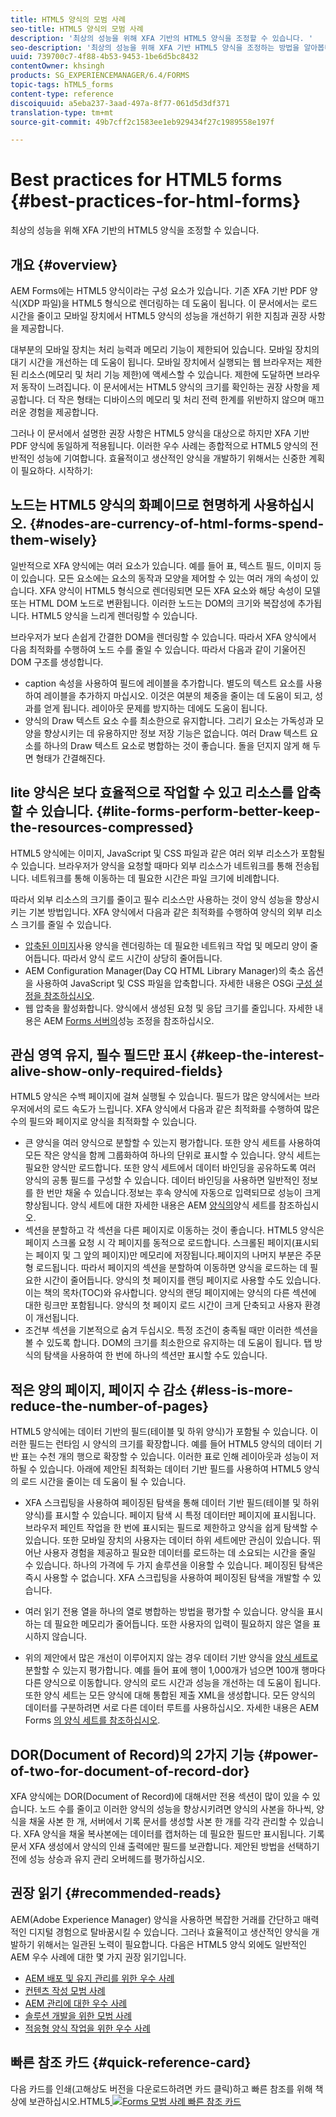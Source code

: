 ```yaml
---
title: HTML5 양식의 모범 사례
seo-title: HTML5 양식의 모범 사례
description: '최상의 성능을 위해 XFA 기반의 HTML5 양식을 조정할 수 있습니다. '
seo-description: '최상의 성능을 위해 XFA 기반 HTML5 양식을 조정하는 방법을 알아봅니다. '
uuid: 739700c7-4f88-4b53-9453-1be6d5bc8432
contentOwner: khsingh
products: SG_EXPERIENCEMANAGER/6.4/FORMS
topic-tags: hTML5_forms
content-type: reference
discoiquuid: a5eba237-3aad-497a-8f77-061d5d3df371
translation-type: tm+mt
source-git-commit: 49b7cff2c1583ee1eb929434f27c1989558e197f

---
```



# Best practices for HTML5 forms  {#best-practices-for-html-forms}

최상의 성능을 위해 XFA 기반의 HTML5 양식을 조정할 수 있습니다.

## 개요 {#overview}

AEM Forms에는 HTML5 양식이라는 구성 요소가 있습니다. 기존 XFA 기반 PDF 양식(XDP 파일)을 HTML5 형식으로 렌더링하는 데 도움이 됩니다. 이 문서에서는 로드 시간을 줄이고 모바일 장치에서 HTML5 양식의 성능을 개선하기 위한 지침과 권장 사항을 제공합니다.

대부분의 모바일 장치는 처리 능력과 메모리 기능이 제한되어 있습니다. 모바일 장치의 대기 시간을 개선하는 데 도움이 됩니다. 모바일 장치에서 실행되는 웹 브라우저는 제한된 리소스(메모리 및 처리 기능 제한)에 액세스할 수 있습니다. 제한에 도달하면 브라우저 동작이 느려집니다. 이 문서에서는 HTML5 양식의 크기를 확인하는 권장 사항을 제공합니다. 더 작은 형태는 디바이스의 메모리 및 처리 전력 한계를 위반하지 않으며 매끄러운 경험을 제공합니다.

그러나 이 문서에서 설명한 권장 사항은 HTML5 양식을 대상으로 하지만 XFA 기반 PDF 양식에 동일하게 적용됩니다. 이러한 우수 사례는 종합적으로 HTML5 양식의 전반적인 성능에 기여합니다. 효율적이고 생산적인 양식을 개발하기 위해서는 신중한 계획이 필요하다. 시작하기:

## 노드는 HTML5 양식의 화폐이므로 현명하게 사용하십시오. {#nodes-are-currency-of-html-forms-spend-them-wisely}

일반적으로 XFA 양식에는 여러 요소가 있습니다. 예를 들어 표, 텍스트 필드, 이미지 등이 있습니다. 모든 요소에는 요소의 동작과 모양을 제어할 수 있는 여러 개의 속성이 있습니다. XFA 양식이 HTML5 형식으로 렌더링되면 모든 XFA 요소와 해당 속성이 모델 또는 HTML DOM 노드로 변환됩니다. 이러한 노드는 DOM의 크기와 복잡성에 추가됩니다. HTML5 양식을 느리게 렌더링할 수 있습니다.

브라우저가 보다 손쉽게 간결한 DOM을 렌더링할 수 있습니다. 따라서 XFA 양식에서 다음 최적화를 수행하여 노드 수를 줄일 수 있습니다. 따라서 다음과 같이 기울어진 DOM 구조를 생성합니다.

* caption 속성을 사용하여 필드에 레이블을 추가합니다. 별도의 텍스트 요소를 사용하여 레이블을 추가하지 마십시오. 이것은 여분의 체중을 줄이는 데 도움이 되고, 성과를 얻게 됩니다. 레이아웃 문제를 방지하는 데에도 도움이 됩니다.
* 양식의 Draw 텍스트 요소 수를 최소한으로 유지합니다. 그리기 요소는 가독성과 모양을 향상시키는 데 유용하지만 정보 저장 기능은 없습니다. 여러 Draw 텍스트 요소를 하나의 Draw 텍스트 요소로 병합하는 것이 좋습니다. 돌을 던지지 않게 해 두면 형태가 간결해진다.

## lite 양식은 보다 효율적으로 작업할 수 있고 리소스를 압축할 수 있습니다. {#lite-forms-perform-better-keep-the-resources-compressed}

HTML5 양식에는 이미지, JavaScript 및 CSS 파일과 같은 여러 외부 리소스가 포함될 수 있습니다. 브라우저가 양식을 요청할 때마다 외부 리소스가 네트워크를 통해 전송됩니다. 네트워크를 통해 이동하는 데 필요한 시간은 파일 크기에 비례합니다.

따라서 외부 리소스의 크기를 줄이고 필수 리소스만 사용하는 것이 양식 성능을 향상시키는 기본 방법입니다. XFA 양식에서 다음과 같은 최적화를 수행하여 양식의 외부 리소스 크기를 줄일 수 있습니다.

* [압축된 이미지](/help/assets/best-practices-for-optimizing-the-quality-of-your-images.md)사용 양식을 렌더링하는 데 필요한 네트워크 작업 및 메모리 양이 줄어듭니다. 따라서 양식 로드 시간이 상당히 줄어듭니다.
* AEM Configuration Manager(Day CQ HTML Library Manager)의 축소 옵션을 사용하여 JavaScript 및 CSS 파일을 압축합니다. 자세한 내용은 OSGi [구성 설정을 참조하십시오](/help/sites-deploying/osgi-configuration-settings.md).
* 웹 압축을 활성화합니다. 양식에서 생성된 요청 및 응답 크기를 줄입니다. 자세한 내용은 AEM [Forms 서버의](https://helpx.adobe.com/aem-forms/6-3/performance-tuning-aem-forms.html)성능 조정을 참조하십시오.

## 관심 영역 유지, 필수 필드만 표시 {#keep-the-interest-alive-show-only-required-fields}

HTML5 양식은 수백 페이지에 걸쳐 실행될 수 있습니다. 필드가 많은 양식에서는 브라우저에서의 로드 속도가 느립니다. XFA 양식에서 다음과 같은 최적화를 수행하여 많은 수의 필드와 페이지로 양식을 최적화할 수 있습니다.

* 큰 양식을 여러 양식으로 분할할 수 있는지 평가합니다. 또한 양식 세트를 사용하여 모든 작은 양식을 함께 그룹화하여 하나의 단위로 표시할 수 있습니다. 양식 세트는 필요한 양식만 로드합니다. 또한 양식 세트에서 데이터 바인딩을 공유하도록 여러 양식의 공통 필드를 구성할 수 있습니다. 데이터 바인딩을 사용하면 일반적인 정보를 한 번만 채울 수 있습니다.정보는 후속 양식에 자동으로 입력되므로 성능이 크게 향상됩니다. 양식 세트에 대한 자세한 내용은 AEM [양식의](https://helpx.adobe.com/aem-forms/6-3/formset-in-aem-forms.html)양식 세트를 참조하십시오.
* 섹션을 분할하고 각 섹션을 다른 페이지로 이동하는 것이 좋습니다. HTML5 양식은 페이지 스크롤 요청 시 각 페이지를 동적으로 로드합니다. 스크롤된 페이지(표시되는 페이지 및 그 앞의 페이지)만 메모리에 저장됩니다.페이지의 나머지 부분은 주문형 로드됩니다. 따라서 페이지의 섹션을 분할하여 이동하면 양식을 로드하는 데 필요한 시간이 줄어듭니다. 양식의 첫 페이지를 랜딩 페이지로 사용할 수도 있습니다. 이는 책의 목차(TOC)와 유사합니다. 양식의 랜딩 페이지에는 양식의 다른 섹션에 대한 링크만 포함됩니다. 양식의 첫 페이지 로드 시간이 크게 단축되고 사용자 환경이 개선됩니다.
* 조건부 섹션을 기본적으로 숨겨 두십시오. 특정 조건이 충족될 때만 이러한 섹션을 볼 수 있도록 합니다. DOM의 크기를 최소한으로 유지하는 데 도움이 됩니다. 탭 방식의 탐색을 사용하여 한 번에 하나의 섹션만 표시할 수도 있습니다.

## 적은 양의 페이지, 페이지 수 감소 {#less-is-more-reduce-the-number-of-pages}

HTML5 양식에는 데이터 기반의 필드(테이블 및 하위 양식)가 포함될 수 있습니다. 이러한 필드는 런타임 시 양식의 크기를 확장합니다. 예를 들어 HTML5 양식의 데이터 기반 표는 수천 개의 행으로 확장할 수 있습니다. 이러한 표로 인해 레이아웃과 성능이 저하될 수 있습니다. 아래에 제안된 최적화는 데이터 기반 필드를 사용하여 HTML5 양식의 로드 시간을 줄이는 데 도움이 될 수 있습니다.

* XFA 스크립팅을 사용하여 페이징된 탐색을 통해 데이터 기반 필드(테이블 및 하위 양식)를 표시할 수 있습니다. 페이지 탐색 시 특정 데이터만 페이지에 표시됩니다. 브라우저 페인트 작업을 한 번에 표시되는 필드로 제한하고 양식을 쉽게 탐색할 수 있습니다. 또한 모바일 장치의 사용자는 데이터 하위 세트에만 관심이 있습니다. 뛰어난 사용자 경험을 제공하고 필요한 데이터를 로드하는 데 소요되는 시간을 줄일 수 있습니다. 하나의 가격에 두 가지 솔루션을 이용할 수 있습니다.  페이징된 탐색은 즉시 사용할 수 없습니다. XFA 스크립팅을 사용하여 페이징된 탐색을 개발할 수 있습니다.

* 여러 읽기 전용 열을 하나의 열로 병합하는 방법을 평가할 수 있습니다. 양식을 표시하는 데 필요한 메모리가 줄어듭니다. 또한 사용자의 입력이 필요하지 않은 열을 표시하지 않습니다.
* 위의 제안에서 많은 개선이 이루어지지 않는 경우 데이터 기반 양식을 [양식 세트로](https://helpx.adobe.com/aem-forms/6-3/formset-in-aem-forms.html)분할할 수 있는지 평가합니다. 예를 들어 표에 행이 1,000개가 넘으면 100개 행마다 다른 양식으로 이동합니다. 양식의 로드 시간과 성능을 개선하는 데 도움이 됩니다.  또한 양식 세트는 모든 양식에 대해 통합된 제출 XML을 생성합니다. 모든 양식의 데이터를 구분하려면 서로 다른 데이터 루트를 사용하십시오. 자세한 내용은 AEM Forms [의 양식 세트를 참조하십시오](https://helpx.adobe.com/aem-forms/6-3/formset-in-aem-forms.html).

## DOR(Document of Record)의 2가지 기능 {#power-of-two-for-document-of-record-dor}

XFA 양식에는 DOR(Document of Record)에 대해서만 전용 섹션이 많이 있을 수 있습니다. 노드 수를 줄이고 이러한 양식의 성능을 향상시키려면 양식의 사본을 하나씩, 양식을 채울 사본 한 개, 서버에서 기록 문서를 생성할 사본 한 개를 각각 관리할 수 있습니다. XFA 양식을 채울 복사본에는 데이터를 캡처하는 데 필요한 필드만 표시됩니다. 기록 문서 XFA 생성에서 양식의 인쇄 출력에만 필드를 보관합니다. 제안된 방법을 선택하기 전에 성능 상승과 유지 관리 오버헤드를 평가하십시오.

## 권장 읽기 {#recommended-reads}

AEM(Adobe Experience Manager) 양식을 사용하면 복잡한 거래를 간단하고 매력적인 디지털 경험으로 탈바꿈시킬 수 있습니다. 그러나 효율적이고 생산적인 양식을 개발하기 위해서는 일관된 노력이 필요합니다. 다음은 HTML5 양식 외에도 일반적인 AEM 우수 사례에 대한 몇 가지 권장 읽기입니다.

* [AEM 배포 및 유지 관리를 위한 우수 사례](/help/sites-deploying/best-practices.md)
* [컨텐츠 작성 모범 사례](/help/sites-authoring/best-practices.md)
* [AEM 관리에 대한 우수 사례](/help/sites-administering/administer-best-practices.md)
* [솔루션 개발을 위한 모범 사례](/help/sites-developing/best-practices.md)
* [적응형 양식 작업을 위한 우수 사례](/help/forms/using/adaptive-forms-best-practices.md)

## 빠른 참조 카드 {#quick-reference-card}

다음 카드를 인쇄(고해상도 버전을 다운로드하려면 카드 클릭)하고 빠른 참조를 위해 책상에 보관하십시오.HTML5[ ![Forms 모범 사례 빠른 참조 카드](do-not-localize/best-practices_reference_card.png)](assets/html5_forms_best_practices_reference_card.pdf)